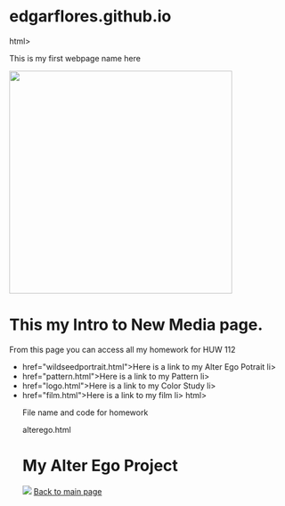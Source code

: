 # edgarflores.github.io
html>
<html>
 

This is my first webpage name here


  <body>
  <img src="virtual landscape.jpg"height="400">
  <h1>This my Intro to New Media page.</h1>
    <p>From this page you can access all my homework for HUW 112</p>
    <ul>
      <li>href="wildseedportrait.html">Here is a link to my Alter Ego Potrait li>
      <li>href="pattern.html">Here is a link to my Pattern li>
      <li>href="logo.html">Here is a link to my Color Study li>
      <li>href="film.html">Here is a link to my film li>
      </body>
html>



File name and code for homework

alterego.html

<h1>My Alter Ego Project</h1>
<img src="wildseed.jpg">
<a href="index.html">Back to main page</a>
